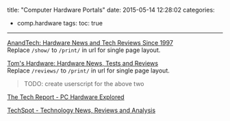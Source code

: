 title: "Computer Hardware Portals"
date: 2015-05-14 12:28:02
categories:
- comp.hardware
tags:
toc: true
---

[AnandTech: Hardware News and Tech Reviews Since 1997](http://www.anandtech.com/)  
Replace `/show/` to `/print/` in url for single page layout.

[Tom's Hardware: Hardware News, Tests and Reviews](http://www.tomshardware.com/)  
Replace `/reviews/` to `/print/` in url for single page layout.

> TODO: create userscript for the above two

[The Tech Report - PC Hardware Explored](http://techreport.com/)

[TechSpot - Technology News, Reviews and Analysis](http://www.techspot.com/)
